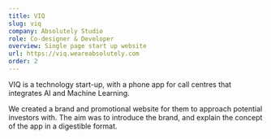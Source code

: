 ```yaml
---
title: VIQ
slug: viq
company: Absolutely Studio
role: Co-designer & Developer
overview: Single page start up website
url: https://viq.weareabsolutely.com
order: 2
---
```


VIQ is a technology start-up, with a phone app for call centres that integrates AI and Machine Learning.

We created a brand and promotional website for them to approach potential investors with. The aim was to introduce the brand, and explain the concept of the app in a digestible format.
